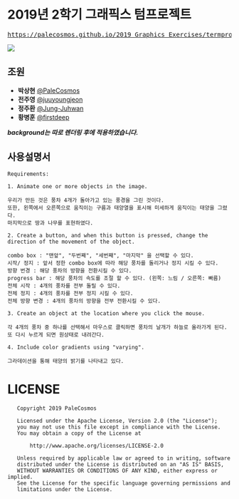 # 2019년 2학기 그래픽스 텀프로젝트
<pre><a href="https://palecosmos.github.io/2019_Graphics_Exercises/termproject/project1/main.html">https://palecosmos.github.io/2019_Graphics_Exercises/termproject/project1/main.html</a></pre>
![](temp.gif)

## 조원

* **박상현** [@PaleCosmos](https://github.com/PaleCosmos)</br>
* **전주영** [@juuyoungjeon](https://github.com/juuyoungjeon)</br>
* **정주환** [@Jung-Juhwan](https://github.com/Jung-Juhwan)</br>
* **황병훈** [@firstdeep](https://github.com/firstdeep)</br>

***background는 따로 렌더링 후에 적용하였습니다.***

## 사용설명서
```
Requirements:

1. Animate one or more objects in the image.

우리가 만든 것은 풍차 4개가 돌아가고 있는 풍경을 그린 것이다. 
또한, 왼쪽에서 오른쪽으로 움직이는 구름과 태양열을 표시해 미세하게 움직이는 태양을 그렸다.
마지막으로 땅과 나무를 표현하였다.

2. Create a button, and when this button is pressed, change the direction of the movement of the object.

combo box : "맨앞", "두번째", "세번째", "마지막" 을 선택할 수 있다.
시작/ 정지 : 앞서 정한 combo box에 따라 해당 풍차를 돌리거나 정지 시킬 수 있다.
방향 번경 : 해당 풍차의 방향을 전환시킬 수 있다.
progress bar : 해당 풍차의 속도를 조절 할 수 있다. (왼쪽: 느림 / 오른쪽: 빠름)
전체 시작 : 4개의 풍차를 전부 돌릴 수 있다.
전체 정지 : 4개의 풍차를 전부 정지 시킬 수 있다.
전체 방향 변경 : 4개의 풍차의 방향을 전부 전환시킬 수 있다.

3. Create an object at the location where you click the mouse.

각 4개의 풍차 중 하나를 선택해서 마우스로 클릭하면 풍차의 날개가 하늘로 올라가게 된다.
또 다시 누르게 되면 원상태로 내려간다.

4. Include color gradients using "varying".

그라데이션을 통해 태양의 밝기를 나타내고 있다.

```

# LICENSE
```
   Copyright 2019 PaleCosmos

   Licensed under the Apache License, Version 2.0 (the "License");
   you may not use this file except in compliance with the License.
   You may obtain a copy of the License at

       http://www.apache.org/licenses/LICENSE-2.0

   Unless required by applicable law or agreed to in writing, software
   distributed under the License is distributed on an "AS IS" BASIS,
   WITHOUT WARRANTIES OR CONDITIONS OF ANY KIND, either express or implied.
   See the License for the specific language governing permissions and
   limitations under the License.
```
